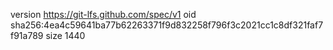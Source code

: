 version https://git-lfs.github.com/spec/v1
oid sha256:4ea4c59641ba77b62263371f9d832258f796f3c2021cc1c8df321faf7f91a789
size 1440
